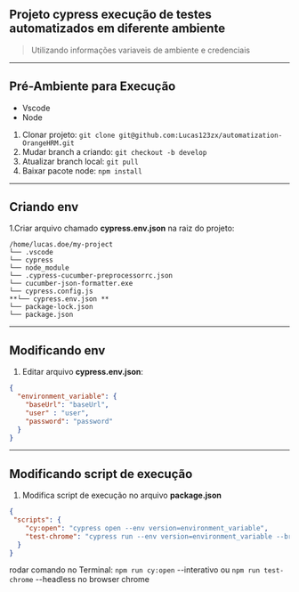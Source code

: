 ## Projeto cypress execução de testes automatizados em diferente ambiente

> Utilizando informações variaveis de ambiente e credenciais   

---

## Pré-Ambiente para Execução
 - Vscode
 - Node
 1. Clonar projeto: `git clone git@github.com:Lucas123zx/automatization-OrangeHRM.git`
 2. Mudar branch a criando: `git checkout -b develop`
 3. Atualizar branch local: `git pull`
 4. Baixar pacote node: `npm install`
--- 

## Criando env

 1.Criar arquivo chamado **cypress.env.json** na raiz do projeto:

    /home/lucas.doe/my-project
    └── .vscode
    └── cypress
    └── node_module
    └── .cypress-cucumber-preprocessorrc.json
    └── cucumber-json-formatter.exe
    └── cypress.config.js
    **└── cypress.env.json **
    └── package-lock.json
    └── package.json


---

## Modificando env

1. Editar arquivo **cypress.env.json**:

```json
{
  "environment_variable": {
    "baseUrl": "baseUrl",
    "user" : "user",
    "password": "password"
  }
}
```
---
## Modificando script de execução

1. Modifica script de execução no arquivo **package.json** 

```json
{
 "scripts": {
    "cy:open": "cypress open --env version=environment_variable",
    "test-chrome": "cypress run --env version=environment_variable --browser chrome"
  }
}
```

rodar comando no Terminal: `npm run cy:open` --interativo ou `npm run test-chrome` --headless no browser chrome

  


